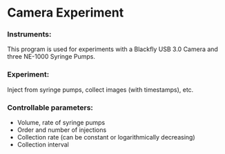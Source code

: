 # Camera Experiment
### Instruments: 
This program is used for experiments with a Blackfly USB 3.0 Camera and three NE-1000 Syringe Pumps.
### Experiment:
Inject from syringe pumps, collect images (with timestamps), etc.
### Controllable parameters:
- Volume, rate of syringe pumps
- Order and number of injections
- Collection rate (can be constant or logarithmically decreasing)
- Collection interval
